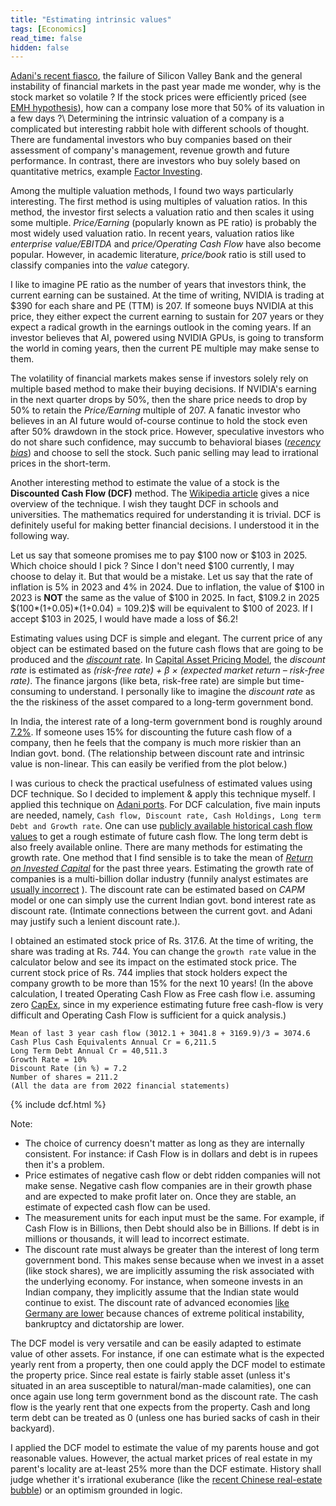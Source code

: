 ```yaml
---
title: "Estimating intrinsic values"
tags: [Economics]
read_time: false
hidden: false
---
```

<script src="https://cdn.mathjax.org/mathjax/latest/MathJax.js?config=TeX-AMS-MML_HTMLorMML" type="text/javascript"></script>

[Adani's recent fiasco](https://news.yahoo.com/adani-group-scandal-explained-104910894.html), the failure of Silicon Valley Bank and the general instability of financial markets in the past year made me wonder, 
why is the stock market so volatile ? If the stock prices were efficiently priced (see [EMH hypothesis](https://en.wikipedia.org/wiki/Efficient-market_hypothesis)), how can a company lose more that 50% of its valuation in a few days ?\\
Determining the intrinsic valuation of a company is a complicated but interesting rabbit hole with different schools of thought. There are fundamental investors who buy companies based on their assessment of company's management, revenue growth and future performance. In contrast, there are investors who buy solely based on quantitative metrics, example [Factor Investing](https://en.wikipedia.org/wiki/Factor_investing).

Among the multiple valuation methods, I found two ways particularly interesting. The first method is using multiples of valuation ratios. In this method, the investor first selects a valuation ratio and then scales it using some multiple. *Price/Earning* (popularly known as PE ratio) is probably the most widely used valuation ratio.  In recent years, valuation ratios like *enterprise value/EBITDA* and *price/Operating Cash Flow* have also become popular. However, in academic literature, *price/book* ratio is still used to classify companies into the *value* category. 

I like to imagine PE ratio as the number of years that investors think, the current earning can be sustained. At the time of writing, NVIDIA is trading at $390 for each share and PE (TTM) is 207. If someone buys NVIDIA at this price, they either expect the current earning to sustain for 207 years or they expect a radical growth in the earnings outlook in the coming years. If an investor believes that AI, powered using NVIDIA GPUs, is going to transform the world in coming years, then the current PE multiple may make sense to them.

The volatility of financial markets makes sense if investors solely rely on multiple based method to make their buying decisions. If NVIDIA's earning in the next quarter drops by 50%, then the share price needs to drop by 50% to retain the *Price/Earning* multiple of 207. A fanatic investor who believes in an AI future would of-course continue to hold the stock even after 50% drawdown in the stock price. However, speculative investors who do not share such confidence, may succumb to behavioral biases (*[recency bias](https://en.wikipedia.org/wiki/Recency_bias)*) and choose to sell the stock. Such panic selling may lead to irrational prices in the short-term.

Another interesting method to estimate the value of a stock is the **Discounted Cash Flow (DCF)** method. The [Wikipedia article](https://en.wikipedia.org/wiki/Discounted_cash_flow) gives a nice overview of the technique. I wish they taught DCF in schools and universities. The mathematics required for understanding it is trivial. DCF is definitely useful for making better financial decisions. I understood it in the following way.

Let us say that someone promises me to pay $100 now or $103 in 2025. Which choice should I pick ? Since I don't need $100 currently, I may choose to delay it. But that would be a mistake. Let us say that the rate of inflation is 5% in 2023 and 4% in 2024. Due to inflation, the value of $100 in 2023 is **NOT** the same as the value of $100 in 2025. In fact, $109.2 in 2025
$$($100*(1+0.05)*(1+0.04) = $109.2)$$ will be equivalent to $100 of 2023. If I accept $103 in 2025, I would have made a loss of $6.2!

Estimating values using DCF is simple and elegant. The current price of any object can be estimated based on the future cash flows that are going to be produced and the [*discount* rate](https://en.wikipedia.org/wiki/Discounted_cash_flow#Discount_rate). In [Capital Asset Pricing Model](https://en.wikipedia.org/wiki/Capital_asset_pricing_model), the *discount rate* is estimated as *(risk-free rate) + β × (expected market return – risk-free rate)*. The finance jargons (like beta, risk-free rate) are simple but time-consuming to understand. I personally like to imagine the *discount rate* as the the riskiness of the asset compared to a long-term government bond. 

In India, the interest rate of a long-term government bond is roughly around [7.2%](http://www.worldgovernmentbonds.com/country/india/). If someone uses 15% for discounting the future cash flow of a company, then he feels that the company is much more riskier than an Indian govt. bond. (The relationship between discount rate and intrinsic value is non-linear. This can easily be verified from the plot below.)

I was curious to check the practical usefulness of estimated values using DCF technique. So I decided to implement & apply this technique myself. I applied this technique on [Adani ports](https://www.adaniports.com/). For DCF calculation, five main inputs are needed, namely, `Cash flow, Discount rate, Cash Holdings, Long term Debt and Growth rate`.
One can use [publicly available historical cash flow values](https://trendlyne.com/fundamentals/cash-flow/27/ADANIPORTS/adani-ports-special-economic-zone-ltd/) to get a rough estimate of future cash flow. The long term debt is also freely available online. There are many methods for estimating the growth rate. One method that I find sensible is to take the mean of [*Return on Invested Capital*](https://corporatefinanceinstitute.com/resources/accounting/return-on-invested-capital/) for the past three years. Estimating the growth rate of companies is a multi-billion dollar industry (funnily analyst estimates are [usually incorrect](https://www.evidenceinvestor.com/how-good-are-analysts-at-forecasting-earnings-growth/) ). The discount rate can be estimated based on *CAPM* model or one can simply use the current Indian govt. bond interest rate as discount rate. (Intimate connections between the current govt. and Adani may justify such a lenient discount rate.). 

I obtained an estimated stock price of Rs. 317.6. At the time of writing, the share was trading at Rs. 744. You can change the `growth rate` value in the calculator below and see its impact on the estimated stock price. The current stock price of Rs. 744 implies that stock holders expect the company growth to be more than 15% for the next 10 years! 
(In the above calculation, I treated Operating Cash Flow as Free cash flow i.e. assuming zero [CapEx](https://www.investopedia.com/terms/c/capitalexpenditure.asp), since in my experience estimating future free cash-flow is very difficult and Operating Cash Flow is sufficient for a quick analysis.)

```
Mean of last 3 year cash flow (3012.1 + 3041.8 + 3169.9)/3 = 3074.6
Cash Plus Cash Equivalents Annual Cr = 6,211.5
Long Term Debt Annual Cr = 40,511.3
Growth Rate = 10%
Discount Rate (in %) = 7.2
Number of shares = 211.2
(All the data are from 2022 financial statements)
```
{% include dcf.html %}

Note:
- The choice of currency doesn't matter as long as they are internally consistent. For instance: if Cash Flow is in dollars and debt is in rupees then it's a problem. 
- Price estimates of negative cash flow or debt ridden companies will not make sense. Negative cash flow companies are in their growth phase and are expected to make profit later on. Once they are stable, an estimate of expected cash flow can be used.
- The measurement units for each input must be the same. For example, if Cash Flow is in Billions, then Debt should also be in Billions. If debt is in millions or thousands, it will lead to incorrect estimate.
- The discount rate must always be greater than the interest of long term government bond. This makes sense because when we invest in a asset (like stock shares), we are implicitly assuming the risk associated with the underlying economy. For instance, when someone invests in an Indian company, they implicitly assume that the Indian state would continue to exist. The discount rate of advanced economies [like Germany are lower](http://www.worldgovernmentbonds.com/country/germany/) because chances of extreme political instability, bankruptcy and dictatorship are lower.

The DCF model is very versatile and can be easily adapted to estimate value of other assets. For instance, if one can estimate what is the expected yearly rent from a property, then one could apply the DCF model to estimate the property price. Since real estate is
fairly stable asset (unless it's situated in an area susceptible to natural/man-made calamities), one can once again use long term government bond as the discount rate. The cash flow is the yearly rent that one expects from the property. Cash and long term debt can be treated as 0 (unless one has buried sacks of cash in their backyard).

I applied the DCF model to estimate the value of my parents house and got reasonable values. However, the actual market prices of real estate in my parent's locality are at-least 25% more than the DCF estimate. History shall judge whether it's irrational exuberance (like the [recent Chinese real-estate bubble](https://en.wikipedia.org/wiki/2020%E2%80%932022_Chinese_property_sector_crisis)) or an optimism grounded in logic.

